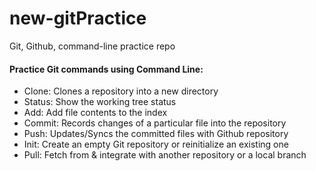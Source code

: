 # new-gitPractice
Git, Github, command-line practice repo <br/>


#### Practice Git commands using Command Line:

* Clone:  Clones a repository into a new directory
* Status: Show the working tree status
* Add: Add file contents to the index
* Commit: Records changes of a particular file into the repository
* Push: Updates/Syncs the committed files with Github repository
* Init: Create an empty Git repository or reinitialize an existing one
* Pull: Fetch from & integrate with another repository or a local branch
